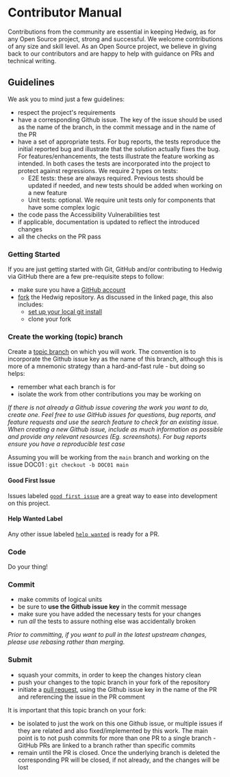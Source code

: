 # Contributor Manual

Contributions from the community are essential in keeping Hedwig, as for any Open Source
project, strong and successful. We welcome contributions of any size and skill level. As an Open Source project, we believe in giving back to our contributors and are happy to help with guidance on PRs and technical writing.


## Guidelines

We ask you to mind just a few guidelines:

* respect the project's requirements
* have a corresponding Github issue. The key of the issue should be used as the name of the branch, in the commit message and in the name of the PR
* have a set of appropriate tests.  For bug reports, the tests reproduce the initial reported bug
	and illustrate that the solution actually fixes the bug.  For features/enhancements, the 
	tests illustrate the feature working as intended.  In both cases the tests are incorporated into
	the project to protect against regressions. We require 2 types on tests:
    * E2E tests: these are always required. Previous tests should be updated if needed, and new tests should
        be added when working on a new feature
    * Unit tests: optional. We require unit tests only for components that have some complex logic
* the code pass the Accessibility Vulnerabilities test
* if applicable, documentation is updated to reflect the introduced changes
* all the checks on the PR pass


### Getting Started

If you are just getting started with Git, GitHub and/or contributing to Hedwig via
GitHub there are a few pre-requisite steps to follow:

* make sure you have a [GitHub account](https://github.com/signup/free)
* [fork](https://help.github.com/articles/fork-a-repo) the Hedwig repository.  As discussed in
the linked page, this also includes:
    * [set up your local git install](https://help.github.com/articles/set-up-git) 
    * clone your fork


### Create the working (topic) branch

Create a [topic branch](https://git-scm.com/book/en/Git-Branching-Branching-Workflows#Topic-Branches) 
on which you will work.  The convention is to incorporate the Github issue key as the name of this branch,
although this is more of a mnemonic strategy than a hard-and-fast rule - but doing so helps:
* remember what each branch is for 
* isolate the work from other contributions you may be working on

_If there is not already a Github issue covering the work you want to do, create one. Feel free to use GitHub issues for questions, bug reports, and feature requests and use the search feature to check for an existing issue. When creating a new Github issue, include as much information as possible and provide any relevant resources (Eg. screenshots). For bug reports ensure you have a reproducible test case_
  
Assuming you will be working from the `main` branch and working
on the issue DOC01 : `git checkout -b DOC01 main`

#### Good First Issue

Issues labeled [`good first issue`](https://github.com/gdgpescara/hedwig/labels/good%20first%20issue) are a great way to ease into development on this project.

#### Help Wanted Label

Any other issue labeled [`help wanted`](https://github.com/gdgpescara/hedwig/labels/help%20wanted) is ready for a PR.

### Code

Do your thing!


### Commit

* make commits of logical units
* be sure to **use the Github issue key** in the commit message
* make sure you have added the necessary tests for your changes
* run _all_ the tests to assure nothing else was accidentally broken

_Prior to committing, if you want to pull in the latest upstream changes, please use rebasing rather than merging._

### Submit

* squash your commits, in order to keep the changes history clean
* push your changes to the topic branch in your fork of the repository
* initiate a [pull request](https://help.github.com/articles/creating-a-pull-request), using the Github issue 
    key in the name of the PR and referencing the issue in the PR comment


It is important that this topic branch on your fork:

* be isolated to just the work on this one Github issue, or multiple issues if they are
	related and also fixed/implemented by this work.  The main point is to not push
	commits for more than one PR to a single branch - GitHub PRs are linked to
	a branch rather than specific commits
* remain until the PR is closed.  Once the underlying branch is deleted the corresponding
	PR will be closed, if not already, and the changes will be lost


